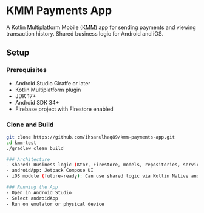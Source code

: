 # KMM Payments App

A Kotlin Multiplatform Mobile (KMM) app for sending payments and viewing transaction history. Shared business logic for Android and iOS.

## Setup

### Prerequisites
- Android Studio Giraffe or later
- Kotlin Multiplatform plugin
- JDK 17+
- Android SDK 34+
- Firebase project with Firestore enabled

### Clone and Build
```bash
git clone https://github.com/ihsanulhaq89/kmm-payments-app.git
cd kmm-test
./gradlew clean build

### Architecture
- shared: Business logic (Ktor, Firestore, models, repositories, services, use cases) 
- androidApp: Jetpack Compose UI
- iOS module (future-ready): Can use shared logic via Kotlin Native and SwiftUI

### Running the App
- Open in Android Studio
- Select androidApp
- Run on emulator or physical device